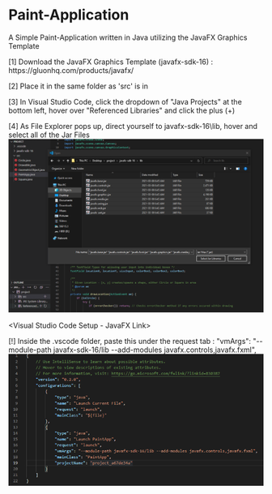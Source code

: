 # Paint-Application
A Simple Paint-Application written in Java utilizing the JavaFX Graphics Template

<JavaFX Setup>
[1] Download the JavaFX Graphics Template (javafx-sdk-16) : https://gluonhq.com/products/javafx/

[2] Place it in the same folder as 'src' is in

[3] In Visual Studio Code, click the dropdown of "Java Projects" at the bottom left, hover over "Referenced Libraries" and click the plus (+)

[4] As File Explorer pops up, direct yourself to javafx-sdk-16\lib, hover and select all of the Jar Files
![](images/image1.png)

<Visual Studio Code Setup - JavaFX Link>
  
[!] Inside the .vscode folder, paste this under the request tab : "vmArgs": "--module-path javafx-sdk-16/lib --add-modules javafx.controls,javafx.fxml",
![](images/image2.png)

